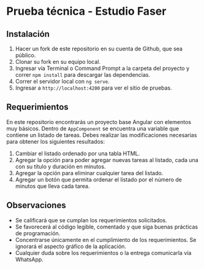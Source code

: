 # Prueba técnica - Estudio Faser
## Instalación
1. Hacer un fork de este repositorio en su cuenta de Github, que sea público.
2. Clonar su fork en su equipo local.
3. Ingresar vía Terminal o Command Prompt a la carpeta del proyecto y correr `npm install` para descargar las dependencias.
4. Correr el servidor local con `ng serve`.
5. Ingresar a `http://localhost:4200` para ver el sitio de pruebas.
## Requerimientos
En este repositorio encontrarás un proyecto base Angular con elementos muy básicos. Dentro de `AppComponent` se encuentra una variable que contiene un listado de tareas. Debes realizar las modificaciones necesarias para obtener los siguientes resultados:
1. Cambiar el listado ordenado por una tabla HTML.
2. Agregar la opción para poder agregar nuevas tareas al listado, cada una con su título y duración en minutos.
3. Agregar la opción para eliminar cualquier tarea del listado.
4. Agregar un botón que permita ordenar el listado por el número de minutos que lleva cada tarea.
## Observaciones
- Se calificará que se cumplan los requerimientos solicitados.
- Se favorecerá al código legible, comentado y que siga buenas prácticas de programación.
- Concentrarse únicamente en el cumplimiento de los requerimientos. Se ignorará el aspecto gráfico de la aplicación.
- Cualquier duda sobre los requerimientos o la entrega comunicarla vía WhatsApp. 